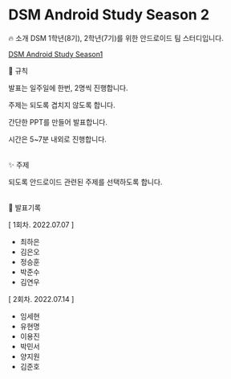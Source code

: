 # DSM Android Study Season 2

🔥 소개
DSM 1학년(8기), 2학년(7기)를 위한 안드로이드 팀 스터디입니다.

[DSM Android Study Season1](https://github.com/DSM-Android-Study/DSM-Android-Study)


📘 규칙

발표는 일주일에 한번, 2명씩 진행합니다.

주제는 되도록 겹치지 않도록 합니다.

간단한 PPT를 만들어 발표합니다.

시간은 5~7분 내외로 진행합니다.

<br>
✨ 주제

되도록 안드로이드 관련된 주제를 선택하도록 합니다.

<br>
📖 발표기록

[ 1회차. 2022.07.07 ]

* 최하은
* 김은오
* 정승훈
* 박준수
* 김연우

[ 2회차. 2022.07.14 ]

* 임세현
* 유현명
* 이용진
* 박민서
* 양지원
* 김준호
